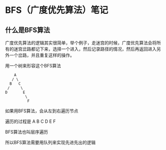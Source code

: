 # BFS（广度优先算法）笔记

## 什么是BFS算法

广度优先算法的逻辑其实很简单，举个例子，走迷宫的时候，广度优先算法会将所有的迷宫岔路都记下来，选择一个进入，然后记录路径的情况，然后再返回进入另外一个岔路，并且重复这样的操作。

用一个树来形容这个BFS算法

```
    A
   / \
  B   C
 /     \
D       E
         \
          F
```

如果用BFS算法，会从左到右遍历节点

遍历的过程是  A B C D E F

BFS算法也叫层序遍历

所以BFS算法需要用队列来实现先进先出的逻辑

